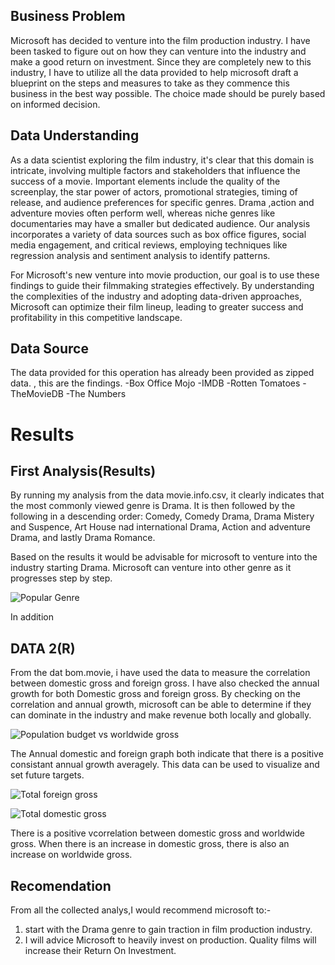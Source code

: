 ## **Business Problem**

Microsoft has decided to venture into the film production industry. I have been tasked to figure out on how they can venture into the industry and make a good return on investment. Since they are completely new to this industry, I have to utilize all the data provided to help microsoft draft a blueprint on the steps and measures to take as they commence  this business in the best way possible. The choice made should be  purely based on informed decision.


## **Data Understanding**
As a data scientist exploring the film industry, it's clear that this domain is intricate, involving multiple factors and stakeholders that influence the success of a movie. Important elements include the quality of the screenplay, the star power of actors, promotional strategies, timing of release, and audience preferences for specific genres. Drama ,action and adventure movies often perform well, whereas niche genres like documentaries may have a smaller but dedicated audience. Our analysis incorporates a variety of data sources such as box office figures, social media engagement, and critical reviews, employing techniques like regression analysis and sentiment analysis to identify patterns. 

For Microsoft's new venture into movie production, our goal is to use these findings to guide their filmmaking strategies effectively. By understanding the complexities of the industry and adopting data-driven approaches, Microsoft can optimize their film lineup, leading to greater success and profitability in this competitive landscape.

## **Data Source**
The data provided for this operation has already been provided as zipped data. , this are the findings.
-Box Office Mojo
-IMDB
-Rotten Tomatoes
-TheMovieDB
-The Numbers

# Results
## **First Analysis(Results)**

By running my analysis from the data movie.info.csv, it clearly indicates that the most commonly viewed genre is Drama. It is then followed by the following in a descending order: Comedy, Comedy Drama, Drama Mistery and Suspence, Art House nad international Drama, Action and adventure Drama, and lastly Drama Romance. 

Based on the results it would be advisable for microsoft to venture into the industry starting Drama. Microsoft can venture into other genre as it progresses step by step.

![Popular Genre](MOVIE-ANALYSIS/gg.PNG)

In addition 

## **DATA 2(R)**
 
From the dat bom.movie, i have used the data to measure the correlation between domestic gross and foreign gross.  I have also checked the annual growth for both Domestic gross and foreign gross. By checking on the correlation and annual growth, microsoft can be able to determine if they can dominate in the industry and make revenue both locally and globally. 

![Population budget vs worldwide gross](MOVIE-ANALYSIS/vv.PNG)

The Annual domestic and foreign  graph both indicate that there is a positive consistant annual growth averagely. This data can be used to visualize and set future targets.

![Total foreign gross](MOVIE-ANALYSIS/hh.PNG)

![Total domestic gross](MOVIE-ANALYSIS/jj.PNG)

There is a positive vcorrelation between domestic gross and worldwide gross. When there is an increase in domestic gross, there is also an increase on worldwide gross.

## Recomendation
From all the collected analys,I would recommend microsoft to:- 
1. start with the Drama genre to gain traction in film production industry.
2. I will advice Microsoft to heavily invest on production. Quality films will increase their Return On Investment.
